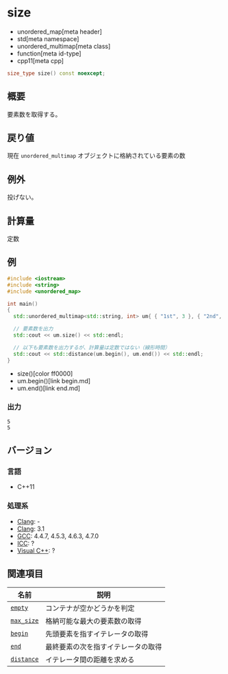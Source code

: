 # size
* unordered_map[meta header]
* std[meta namespace]
* unordered_multimap[meta class]
* function[meta id-type]
* cpp11[meta cpp]

```cpp
size_type size() const noexcept;
```

## 概要
要素数を取得する。


## 戻り値
現在 `unordered_multimap` オブジェクトに格納されている要素の数


## 例外
投げない。


## 計算量
定数


## 例
```cpp example
#include <iostream>
#include <string>
#include <unordered_map>

int main()
{
  std::unordered_multimap<std::string, int> um{ { "1st", 3 }, { "2nd", 1 }, { "3rd", 4 }, { "4th", 5 }, { "5th", 2 }, };

  // 要素数を出力
  std::cout << um.size() << std::endl;

  // 以下も要素数を出力するが、計算量は定数ではない（線形時間）
  std::cout << std::distance(um.begin(), um.end()) << std::endl;
}
```
* size()[color ff0000]
* um.begin()[link begin.md]
* um.end()[link end.md]

### 出力
```
5
5
```

## バージョン
### 言語
- C++11

### 処理系
- [Clang](/implementation.md#clang): -
- [Clang](/implementation.md#clang): 3.1
- [GCC](/implementation.md#gcc): 4.4.7, 4.5.3, 4.6.3, 4.7.0
- [ICC](/implementation.md#icc): ?
- [Visual C++](/implementation.md#visual_cpp): ?

## 関連項目

| 名前                                          | 説明                               |
|-----------------------------------------------|------------------------------------|
| [`empty`](empty.md)                         | コンテナが空かどうかを判定         |
| [`max_size`](max_size.md)                   | 格納可能な最大の要素数の取得       |
| [`begin`](begin.md)                         | 先頭要素を指すイテレータの取得     |
| [`end`](end.md)                             | 最終要素の次を指すイテレータの取得 |
| [`distance`](/reference/iterator/distance.md) | イテレータ間の距離を求める         |

